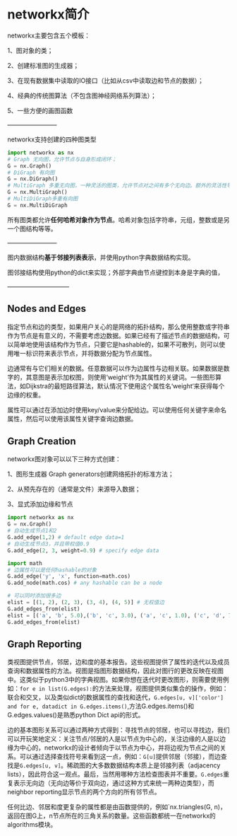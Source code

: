 # networkx简介

networkx主要包含五个模板：

1、图对象的类；

2、创建标准图的生成器；

3、在现有数据集中读取的IO接口（比如从csv中读取边和节点的数据）；

4、经典的传统图算法（不包含图神经网络系列算法）；

5、一些方便的画图函数

————————

networkx支持创建的四种图类型

```python
import networkx as nx
# Graph 无向图，允许节点与自身形成闭环；
G = nx.Graph()
# DiGraph 有向图
G = nx.DiGraph()
# MultiGraph 多重无向图，一种灵活的图类，允许节点对之间有多个无向边。额外的灵活性导致性能的一些下降，不过通常不显著；
G = nx.MultiGraph()
# MultiDiGraph多重有向图
G = nx.MultiDiGraph
```

所有图类都允许**任何哈希对象作为节点**。哈希对象包括字符串，元组，整数或是另一个图结构等等。

————————

图内数据结构**基于邻接列表表示**，并使用python字典数据结构实现。

图邻接结构使用python的dict来实现；外部字典由节点键控到本身是字典的值，

——————————

## Nodes and Edges

指定节点和边的类型，如果用户关心的是网络的拓扑结构，那么使用整数或字符串作为节点是有意义的，不需要考虑边数据。如果已经有了描述节点的数据结构，可以简单地使用该结构作为节点，只要它是hashable的，如果不可散列，则可以使用唯一标识符来表示节点，并将数据分配为节点属性。

边通常有与它们相关的数据。任意数据可以作为边属性与边相关联。如果数据是数字的，其意图是表示加权图，则使用‘weight’作为其属性的关键词。一些图形算法，如Dijkstra的最短路径算法，默认情况下使用这个属性名‘weight‘来获得每个边缘的权重。

属性可以通过在添加边时使用key/value来分配给边。可以使用任何关键字来命名属性，然后可以使用该属性关键字查询边数据。

## Graph Creation

networkx图对象可以以下三种方式创建：

1、图形生成器 Graph generators创建网络拓扑的标准方法；

2、从预先存在的（通常是文件）来源导入数据；

3、显式添加边缘和节点

```python
import networkx as nx
G = nx.Graph()
# 自动生成节点1和2
G.add_edge(1,2) # default edge data=1
# 自动生成节点3，并且带权值0.9
G.add_edge(2, 3, weight=0.9) # specify edge data
```

```python
import math
# 边属性可以是任何hashable的对象
G.add_edge('y', 'x', function=math.cos)
G.add_node(math.cos) # any hashable can be a node
```

```python
# 可以同时添加很多边
elist = [(1, 2), (2, 3), (3, 4), (4, 5)] # 无权值边
G.add_edges_from(elist)
elist = [('a', 'b', 5.0),('b', 'c', 3.0), ('a', 'c', 1.0), ('c', 'd', 7.3)] # 有权值边
G.add_edges_from(elist)
```

## Graph Reporting

类视图提供节点，邻居，边和度的基本报告。这些视图提供了属性的迭代以及成员查询和数据属性的方法。视图是指图形数据结构，因此对图行的更改反映在视图中。这类似于python3中的字典视图。如果你想在迭代时更改图形，则需要使用例如：`for e in list(G.edges):`的方法来处理，视图提供类似集合的操作，例如：联合和交叉，以及类似dict的数据属性的查找和迭代，`G.edges[u, v]['color'] and for e, datadict in G.edges.items()`,方法G.edges.items()和G.edges.values()是熟悉python Dict api的形式。

边的基本图形关系可以通过两种方式得到：寻找节点的邻居，也可以寻找边，我们可以开玩笑地定义：关注节点/邻居的人是以节点为中心的，关注边缘的人是以边缘为中心的，networkx的设计者倾向于以节点为中心，并将边视为节点之间的关系。可以通过选择查找符号来看到这一点，例如：`G[u]`提供邻居（邻接），而边查找是`G.edges[u, v]`。稀疏图的大多数数据结构本质上是邻接列表（adjacency lists），因此符合这一观点。最后，当然用哪种方法检查图表并不重要。`G.edges`重复表示无向边（无向边等价于双向边，通过这种方式来统一两种边类型），而neighbor reporting显示节点的两个方向的所有邻节点。

任何比边、邻居和度更复杂的属性都是由函数提供的，例如`nx.triangles(G, n)，返回在图G上，n节点所在的三角关系的数量。这些函数都统一在networkx的algorithms模块。